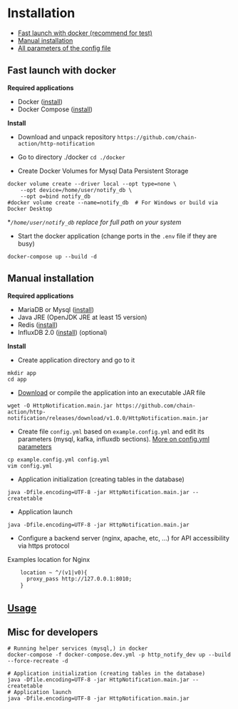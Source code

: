 # Installation

- [Fast launch with docker (recommend for test)](#fast-launch-with-docker)
- [Manual installation](#manual-installation)
- [All parameters of the config file](ConfigYML.md)

## Fast launch with docker

__Required applications__

- Docker ([install](https://docs.docker.com/engine/install/))
- Docker Compose ([install](https://docs.docker.com/compose/install/))

__Install__

- Download and unpack repository `https://github.com/chain-action/http-notification`

- Go to directory ./docker `cd ./docker`
- Create Docker Volumes for Mysql Data Persistent Storage
```shell
docker volume create --driver local --opt type=none \
    --opt device=/home/user/notify_db \
    --opt o=bind notify_db
#docker volume create --name=notify_db  # For Windows or build via Docker Desktop 
```
*_`/home/user/notify_db` replace for full path on your system_
- Start the docker application (change ports in the `.env` file if they are busy)
```shell
docker-compose up --build -d
```

## Manual installation
__Required applications__

- MariaDB or Mysql ([install](https://mariadb.org/download/))
- Java JRE (OpenJDK JRE at least 15 version)
- Redis ([install](https://redis.io/download))
- InfluxDB 2.0 ([install](https://portal.influxdata.com/downloads/)) (optional)

__Install__

- Create application directory and go to it
```shell
mkdir app
cd app
```

- [Download](https://github.com/chain-action/http-notification/releases/download/v1.0.0/HttpNotification.main.jar) or compile the application into an executable JAR file
```shell
wget -O HttpNotification.main.jar https://github.com/chain-action/http-notification/releases/download/v1.0.0/HttpNotification.main.jar
```

- Create file `config.yml` based on `example.config.yml` and edit its parameters (mysql, kafka, influxdb sections). [More on config.yml parameters](ConfigYML.md)
```shell
cp example.config.yml config.yml
vim config.yml
```
- Application initialization (creating tables in the database)
```shell
java -Dfile.encoding=UTF-8 -jar HttpNotification.main.jar --createtable
```
- Application launch
```shell
java -Dfile.encoding=UTF-8 -jar HttpNotification.main.jar
```

- Configure a backend server (nginx, apache, etc, ...) for API accessibility via https protocol

Examples location for Nginx
```txt
    location ~ ^/(v1|v0){
      proxy_pass http://127.0.0.1:8010;
    }
```

## [Usage](USAGE.md)

## Misc for developers

```shell
# Running helper services (mysql,) in docker 
docker-compose -f docker-compose.dev.yml -p http_notify_dev up --build --force-recreate -d

# Application initialization (creating tables in the database) 
java -Dfile.encoding=UTF-8 -jar HttpNotification.main.jar --createtable
# Application launch 
java -Dfile.encoding=UTF-8 -jar HttpNotification.main.jar
```

